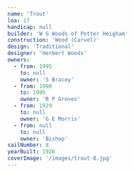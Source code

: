 ```yaml
---
name: 'Trout'
loa: 17
handicap: null
builder: 'W G Woods of Potter Heigham'
construction: 'Wood (Carvel)'
design: 'Traditional'
designer: 'Herbert Woods'
owners:
  - from: 1995
    to: null
    owner: 'S Bracey'
  - from: 1990
    to: 1995
    owner: 'R P Groves'
  - from: 1929
    to: null
    owner: 'G E Morris'
  - from: null
    to: null
    owner: 'Bishop'
sailNumber: 8
yearBuilt: 1926
coverImage: '/images/trout-8.jpg'
---
```

